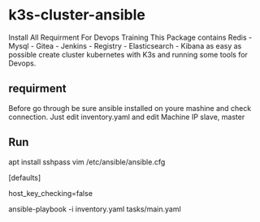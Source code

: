 # k3s-cluster-ansible
Install All Requirment For Devops Training 
This Package contains Redis - Mysql - Gitea - Jenkins - Registry - Elasticsearch - Kibana
as easy as possible create cluster kubernetes with K3s and running some tools for Devops.
## requirment
Before go through be sure ansible installed on youre mashine and check connection.
Just edit inventory.yaml and edit Machine IP slave, master
## Run
apt install sshpass
vim /etc/ansible/ansible.cfg


  [defaults]

  
  host_key_checking=false

  
ansible-playbook -i inventory.yaml tasks/main.yaml
